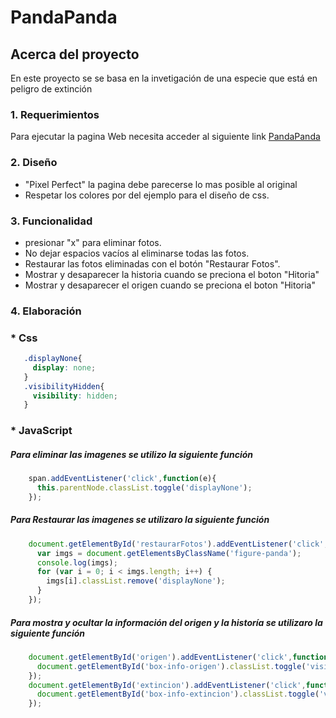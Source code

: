 # PandaPanda
## Acerca del proyecto

En este proyecto se se basa en la invetigación de una especie que está en peligro de extinción
### 1. Requerimientos

Para  ejecutar la pagina Web necesita acceder al siguiente link
<a href="https://flortello.github.io/Leccion-22-EjercicioEvaluadoPanda/"> PandaPanda</a>

### 2. Diseño

* "Pixel Perfect" la pagina debe parecerse lo mas posible al original
* Respetar los colores por del ejemplo para el diseño de css.

### 3. Funcionalidad

* presionar "x" para eliminar fotos.
* No dejar espacios vacíos al eliminarse todas las fotos.
* Restaurar las fotos eliminadas con el botón "Restaurar Fotos".
* Mostrar y desaparecer la historia cuando se preciona el boton "Hitoria"
* Mostrar y desaparecer el origen cuando se preciona el boton "Hitoria"
### 4. Elaboración 
   ### * Css
   ```css
      .displayNone{
        display: none;
      }    
      .visibilityHidden{
        visibility: hidden;
      }
  ```
   ### * JavaScript
  ##### Para eliminar las imagenes se utilizo la siguiente función
  
  ```javascript
      span.addEventListener('click',function(e){
        this.parentNode.classList.toggle('displayNone');
      });
  ```
   ##### Para Restaurar las imagenes se utilizaro la siguiente función
  ```javascript
      document.getElementById('restaurarFotos').addEventListener('click',function(){
        var imgs = document.getElementsByClassName('figure-panda');
        console.log(imgs);
        for (var i = 0; i < imgs.length; i++) {
          imgs[i].classList.remove('displayNone');
        }
      });
  ```
   ##### Para mostra y ocultar la información del origen y la historía se utilizaro la siguiente función
  ```javascript
      document.getElementById('origen').addEventListener('click',function(){
        document.getElementById('box-info-origen').classList.toggle('visibilityHidden');
      });
      document.getElementById('extincion').addEventListener('click',function(){
        document.getElementById('box-info-extincion').classList.toggle('visibilityHidden');
      });
  ```
    
